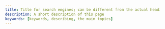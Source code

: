 ```yaml
---
title: Title for search engines; can be different from the actual heading
description: A short description of this page
keywords: [keywords, describing, the main topics]
---
```

